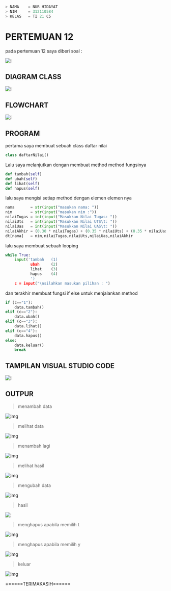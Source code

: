 ```javascript
> NAMA    = NUR HIDAYAT
> NIM     = 312110584
> KELAS   = TI 21 C5
```

# PERTEMUAN 12
pada pertemuan 12 saya diberi soal :

![i](img/soal.PNG)
## DIAGRAM CLASS

![i](img/diagramClass.PNG)

## FLOWCHART

![i](img/flowchart.PNG)

## PROGRAM

pertama saya membuat sebuah class daftar nilai
```py
class daftarNilai()
```
Lalu saya melanjutkan dengan membuat method method fungsinya
```py
def tambah(self)
def ubah(self)
def lihat(self)
def hapus(self)
```
lalu saya mengisi setiap method dengan elemen elemen nya
```py
nama       = str(input("masukan nama: "))
nim        = str(input("masukan nim :"))                                         
nilaiTugas = int(input("Masukkan Nilai Tugas: "))
nilaiUts   = int(input("Masukkan Nilai UTS\t: "))            
nilaiUas   = int(input("Masukkan Nilai UAS\t: "))             
nilaiAkhir = (0.30 * nilaiTugas) + (0.35 * nilaiUts) + (0.35 * nilaiUas)
dt[nama]   = nim,nilaiTugas,nilaiUts,nilaiUas,nilaiAkhir
```
lalu saya membuat sebuah looping
```py
while True:
    input('tambah   (1)
           ubah     (2)
           lihat    (3)
           hapus    (4)
           ')
    c = input("\nsilahkan masukan pilihan : ")
```
dan terakhir membuat fungsi if else untuk menjalankan method
```py
if (c=="1"):
    data.tambah()
elif (c=="2"):
    data.ubah()
elif (c=="3"):
    data.lihat()
elif (c=="4"):
    data.hapus()
else:
    data.keluar()
    break
```
## TAMPILAN VISUAL STUDIO CODE

![i](img/vscode.PNG)

## OUTPUR
> menambah data

![img](img/tambah.PNG)

> melihat data

![img](img/lihat.PNG)

> menambah lagi

![img](img/tambahLagi.PNG) 

> melihat hasil

![img](img/lihatLagi.PNG)

> mengubah data

![img](img/ubah.PNG)

> hasil

![](img/lihat3.PNG)


> menghapus apabila memilih t

![img](img/hapusT.PNG)

> menghapus apabila memilih y

![img](img/hapusY.PNG)


> keluar

![img](img/keluar.PNG)








======TERIMAKASIH======
